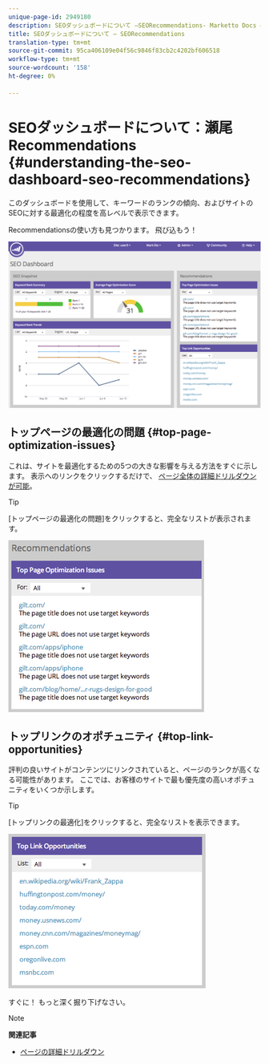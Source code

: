 ```yaml
---
unique-page-id: 2949180
description: SEOダッシュボードについて —SEORecommendations- Marketto Docs — 製品ドキュメント
title: SEOダッシュボードについて — SEORecommendations
translation-type: tm+mt
source-git-commit: 95ca406109e04f56c9846f83cb2c4202bf606518
workflow-type: tm+mt
source-wordcount: '158'
ht-degree: 0%

---
```



# SEOダッシュボードについて：瀬尾Recommendations {#understanding-the-seo-dashboard-seo-recommendations}

このダッシュボードを使用して、キーワードのランクの傾向、およびサイトのSEOに対する最適化の程度を高レベルで表示できます。

Recommendationsの使い方も見つかります。 飛び込もう！

![](assets/image2014-9-17-21-3a39-3a57.png)

## トップページの最適化の問題 {#top-page-optimization-issues}

これは、サイトを最適化するための5つの大きな影響を与える方法をすぐに示します。 表示へのリンクをクリックするだけで、 [ページ全体の詳細ドリルダウンが可能](../../../../product-docs/additional-apps/seo/pages/seo-using-the-page-detail-drill-down.md)。

>[!TIP]
>
>[トップページの最適化の問題]をクリックすると、完全なリストが表示されます。

![](assets/image2014-9-17-21-3a40-3a52.png)

## トップリンクのオポチュニティ {#top-link-opportunities}

評判の良いサイトがコンテンツにリンクされていると、ページのランクが高くなる可能性があります。 ここでは、お客様のサイトで最も優先度の高いオポチュニティをいくつか示します。

>[!TIP]
>
>[トップリンクの最適化]をクリックすると、完全なリストを表示できます。

![](assets/image2014-9-17-21-3a41-3a17.png)

すぐに！ もっと深く掘り下げなさい。

>[!NOTE]
>
>**関連記事**
>
>* [ページの詳細ドリルダウン](../../../../product-docs/additional-apps/seo/pages/seo-using-the-page-detail-drill-down.md)

